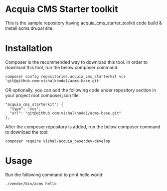 # Acquia CMS Starter toolkit
This is the sample repository having acquia_cms_starter_toolkit code build & install acms drupal site.

# Installation
Composer is the recommended way to download this tool. In order to download this tool, run the below composer command:

```
composer config repositories.acquia_cms_starterkit vcs 'git@github.com:vishalkhode1/acms-base.git'
```

OR optionally, you can add the following code under repository section in your project root composer.json file:

```
"acquia_cms_starterkit": {
  "type": "vcs",
  "url": "git@github.com:vishalkhode1/acms-base.git"
},
```
After the composer repository is added, run the below composer command to download the tool:

```
composer require vishal/acquia_base:dev-develop
```

# Usage

Run the following command to print hello world:
```
./vendor/bin/acms hello
```